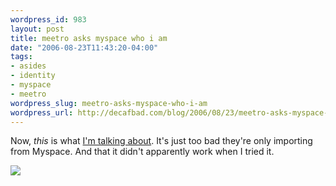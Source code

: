 ```yaml
--- 
wordpress_id: 983
layout: post
title: meetro asks myspace who i am
date: "2006-08-23T11:43:20-04:00"
tags: 
- asides
- identity
- myspace
- meetro
wordpress_slug: meetro-asks-myspace-who-i-am
wordpress_url: http://decafbad.com/blog/2006/08/23/meetro-asks-myspace-who-i-am
---
```

Now, *this* is what [I'm talking about][ta].  It's just too bad they're only importing from Myspace.  And that it didn't apparently work when I tried it.

<a href="http://www.meetro.com/register/?page=1"><img src="http://static.meetro.com/front/img/btn_myspace.png" /></a>  

[ta]: http://decafbad.com/blog/2006/08/17/dont-ask-me-who-i-am
